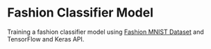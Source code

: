 # Fashion Classifier Model
Training a fashion classifier model using [Fashion MNIST Dataset](https://github.com/zalandoresearch/fashion-mnist) and TensorFlow and Keras API.
